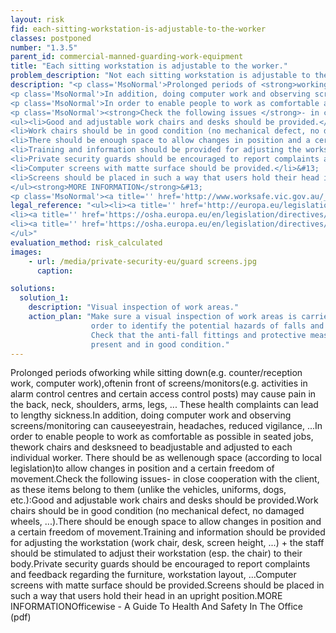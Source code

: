 ```yaml
---
layout: risk
fid: each-sitting-workstation-is-adjustable-to-the-worker
classes: postponed
number: "1.3.5"
parent_id: commercial-manned-guarding-work-equipment
title: "Each sitting workstation is adjustable to the worker."
problem_description: "Not each sitting workstation is adjustable to the worker."
description: "<p class='MsoNormal'>Prolonged periods of <strong>working while sitting down </strong>(e.g. counter/reception work, computer work)<strong>, </strong>often<strong> in front of screens/monitors</strong> (e.g. activities in alarm control centres and certain access control posts) may cause pain in the back, neck, shoulders, arms, legs, ... These health complaints can lead to lengthy sickness.</p>&#13;
<p class='MsoNormal'>In addition, doing computer work and observing screens/monitoring can cause <strong>eyestrain, headaches, reduced vigilance, ...</strong></p>&#13;
<p class='MsoNormal'>In order to enable people to work as comfortable as possible in seated jobs, the <strong>work chairs and desks </strong>need to be <strong>adjustable and adjusted to each individual worker</strong>. There should be as well <strong>enough space (according to local legislation) </strong>to allow changes in position and a certain freedom of movement.</p>&#13;
<p class='MsoNormal'><strong>Check the following issues </strong>- in close cooperation with the client, as these items belong to them (unlike the vehicles, uniforms, dogs, etc.):</p>&#13;
<ul><li>Good and adjustable work chairs and desks should be provided.</li>&#13;
<li>Work chairs should be in good condition (no mechanical defect, no damaged wheels, ...).</li>&#13;
<li>There should be enough space to allow changes in position and a certain freedom of movement.</li>&#13;
<li>Training and information should be provided for adjusting the workstation (work chair, desk, screen height, ...) + the staff should be stimulated to adjust their workstation (esp. the chair) to their body.</li>&#13;
<li>Private security guards should be encouraged to report complaints and feedback regarding the furniture, workstation layout, ...</li>&#13;
<li>Computer screens with matte surface should be provided.</li>&#13;
<li>Screens should be placed in such a way that users hold their head in an upright position.</li>&#13;
</ul><strong>MORE INFORMATION</strong>&#13;
<p class='MsoNormal'><a title='' href='http://www.worksafe.vic.gov.au/__data/assets/pdf_file/0016/3634/Officewise_web.pdf' rel='nofollow' target='_blank'>Officewise - A Guide To Health And Safety In The Office (pdf)</a></p>"
legal_reference: "<ul><li><a title='' href='http://europa.eu/legislation_summaries/employment_and_social_policy/health_hygiene_safety_at_work/c11113_en.htm' rel='nofollow' target='_blank'>89/391/CEE Implementing measures to improve the health and safety of workers (framework directive).</a></li>&#13;
<li><a title='' href='https://osha.europa.eu/en/legislation/directives/provisions-on-workload-ergonomical-and-psychosocial-risks/osh-directives/5' rel='nofollow' target='_blank'>90/270/EEC Directive on the minimum safety and health requirements for work with display screen equipment</a></li>&#13;
<li><a title='' href='https://osha.europa.eu/en/legislation/directives/workplaces-equipment-signs-personal-protective-equipment/osh-directives/3' rel='nofollow' target='_blank'>2009/104/EC Directive on the minimum safety and health requirements for the use of work equipment.</a></li>&#13;
</ul>"
evaluation_method: risk_calculated
images:
    - url: /media/private-security-eu/guard screens.jpg
      caption: 

solutions:
  solution_1:
    description: "Visual inspection of work areas."
    action_plan: "Make sure a visual inspection of work areas is carried out in
                  order to identify the potential hazards of falls and slips.
                  Check that the anti-fall fittings and protective measures are
                  present and in good condition."
---
```

Prolonged periods ofworking while sitting down(e.g. counter/reception work,
computer work),oftenin front of screens/monitors(e.g. activities in alarm
control centres and certain access control posts) may cause pain in the back,
neck, shoulders, arms, legs, ... These health complaints can lead to lengthy
sickness.In addition, doing computer work and observing screens/monitoring can
causeeyestrain, headaches, reduced vigilance, ...In order to enable people to
work as comfortable as possible in seated jobs, thework chairs and desksneed
to beadjustable and adjusted to each individual worker. There should be as
wellenough space (according to local legislation)to allow changes in position
and a certain freedom of movement.Check the following issues- in close
cooperation with the client, as these items belong to them (unlike the
vehicles, uniforms, dogs, etc.):Good and adjustable work chairs and desks
should be provided.Work chairs should be in good condition (no mechanical
defect, no damaged wheels, ...).There should be enough space to allow changes
in position and a certain freedom of movement.Training and information should
be provided for adjusting the workstation (work chair, desk, screen height,
...) + the staff should be stimulated to adjust their workstation (esp. the
chair) to their body.Private security guards should be encouraged to report
complaints and feedback regarding the furniture, workstation layout,
...Computer screens with matte surface should be provided.Screens should be
placed in such a way that users hold their head in an upright position.MORE
INFORMATIONOfficewise - A Guide To Health And Safety In The Office (pdf)


